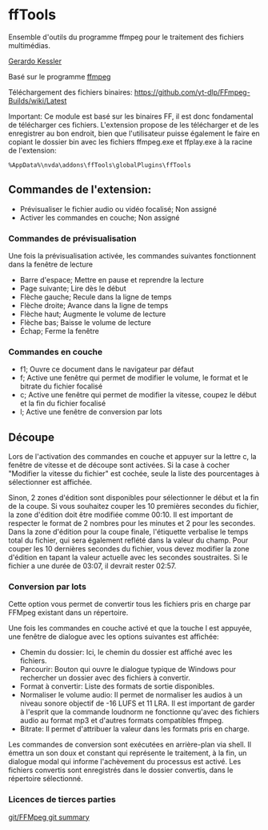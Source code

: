 # ffTools

Ensemble d'outils du programme ffmpeg pour le traitement des fichiers multimédias.

[Gerardo Kessler](http://gera.ar/sonido/sobremi.php)  

Basé sur le programme [ffmpeg](https://ffmpeg.org/)  

Téléchargement des fichiers binaires: <https://github.com/yt-dlp/FFmpeg-Builds/wiki/Latest>

Important: Ce module est basé sur  les binaires FF, il est donc fondamental de télécharger ces fichiers. L'extension propose de les télécharger et de les enregistrer au bon endroit, bien que l'utilisateur puisse également le faire en copiant le dossier bin avec les fichiers ffmpeg.exe et ffplay.exe à la racine de l'extension:

    %AppData%\nvda\addons\ffTools\globalPlugins\ffTools

## Commandes de l'extension:

* Prévisualiser le fichier audio ou vidéo focalisé; Non assigné
* Activer les commandes en couche; Non assigné

### Commandes de prévisualisation

Une fois la prévisualisation activée, les commandes suivantes fonctionnent dans la fenêtre de lecture

* Barre d'espace; Mettre en pause  et reprendre la lecture
* Page suivante; Lire dès le début
* Flèche gauche; Recule dans la ligne de temps
* Flèche droite; Avance dans la ligne de temps
* Flèche haut; Augmente le volume de lecture
* Flèche bas; Baisse le volume de lecture
* Échap; Ferme la fenêtre

### Commandes en couche

* f1; Ouvre ce document dans le navigateur par défaut
* f; Active une fenêtre qui permet de modifier le volume, le format et le bitrate du fichier focalisé
* c; Active une fenêtre qui permet de modifier la vitesse, coupez le début et la fin du fichier focalisé
* l; Active une fenêtre de conversion par lots

## Découpe

Lors de l'activation des commandes en couche  et appuyer sur la lettre c, la fenêtre de vitesse et de découpe sont activées.
Si la case à cocher "Modifier la vitesse du fichier" est cochée, seule la liste des pourcentages à sélectionner est affichée.

Sinon,  2 zones d'édition sont disponibles pour sélectionner le début et la fin de la coupe. Si vous souhaitez couper les 10 premières secondes du fichier, la zone d'édition doit être modifiée comme 00:10. Il est important de respecter le format de 2 nombres pour les minutes et 2 pour les secondes.
Dans la zone d'édition pour la coupe finale, l'étiquette verbalise le temps total du fichier, qui sera également reflété dans la valeur du champ.
Pour couper les 10 dernières secondes du fichier, vous devez modifier la zone d'édition en tapant la valeur actuelle avec les secondes soustraites. Si le fichier a une durée de 03:07, il devrait rester 02:57.

### Conversion par lots

Cette option vous permet de convertir tous les fichiers pris en charge par FFMpeg  existant dans un répertoire.

Une fois les commandes en couche activé et que la touche l est appuyée, une fenêtre de dialogue avec les options suivantes est affichée:

* Chemin du dossier: Ici, le chemin du dossier est affiché avec les fichiers.
* Parcourir: Bouton qui ouvre le dialogue typique de Windows pour rechercher un dossier avec des fichiers à convertir.
* Format à convertir: Liste des formats de sortie disponibles.
* Normaliser le volume audio: Il permet de normaliser les audios à un niveau sonore objectif de -16 LUFS et 11 LRA.
Il est important de garder à l'esprit que la commande loudnorm ne fonctionne qu'avec des fichiers audio au format mp3 et d'autres formats compatibles ffmpeg.
* Bitrate: Il permet d'attribuer la valeur dans les formats pris en charge.

Les commandes de conversion sont exécutées en arrière-plan via shell. Il émettra un son doux et constant qui représente le traitement, à la fin, un dialogue modal qui informe l'achèvement du processus est activé.
Les fichiers convertis sont enregistrés dans le dossier convertis, dans le répertoire sélectionné.

### Licences de tierces parties

[git/FFMpeg git summary](https://git.ffmpeg.org/ffmpeg.git)
